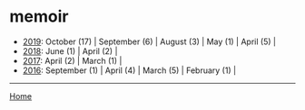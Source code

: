 # memoir

  * [2019](./memoir-2019.md): 
      October (17) | 
      September (6) | 
      August (3) | 
      May (1) | 
      April (5) | 
  * [2018](./memoir-2018.md): 
      June (1) | 
      April (2) | 
  * [2017](./memoir-2017.md): 
      April (2) | 
      March (1) | 
  * [2016](./memoir-2016.md): 
      September (1) | 
      April (4) | 
      March (5) | 
      February (1) | 

----

[Home](../)
